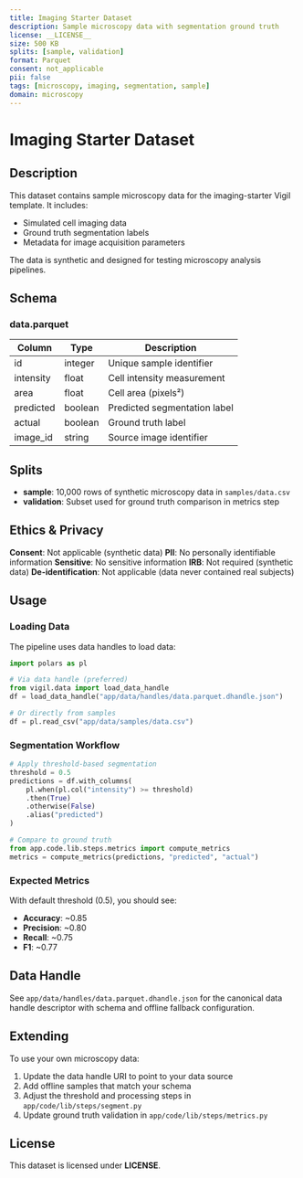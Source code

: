```yaml
---
title: Imaging Starter Dataset
description: Sample microscopy data with segmentation ground truth
license: __LICENSE__
size: 500 KB
splits: [sample, validation]
format: Parquet
consent: not_applicable
pii: false
tags: [microscopy, imaging, segmentation, sample]
domain: microscopy
---
```


# Imaging Starter Dataset

## Description

This dataset contains sample microscopy data for the imaging-starter Vigil template. It includes:

- Simulated cell imaging data
- Ground truth segmentation labels
- Metadata for image acquisition parameters

The data is synthetic and designed for testing microscopy analysis pipelines.

## Schema

### data.parquet

| Column | Type | Description |
|--------|------|-------------|
| id | integer | Unique sample identifier |
| intensity | float | Cell intensity measurement |
| area | float | Cell area (pixels²) |
| predicted | boolean | Predicted segmentation label |
| actual | boolean | Ground truth label |
| image_id | string | Source image identifier |

## Splits

- **sample**: 10,000 rows of synthetic microscopy data in `samples/data.csv`
- **validation**: Subset used for ground truth comparison in metrics step

## Ethics & Privacy

**Consent**: Not applicable (synthetic data)
**PII**: No personally identifiable information
**Sensitive**: No sensitive information
**IRB**: Not required (synthetic data)
**De-identification**: Not applicable (data never contained real subjects)

## Usage

### Loading Data

The pipeline uses data handles to load data:

```python
import polars as pl

# Via data handle (preferred)
from vigil.data import load_data_handle
df = load_data_handle("app/data/handles/data.parquet.dhandle.json")

# Or directly from samples
df = pl.read_csv("app/data/samples/data.csv")
```

### Segmentation Workflow

```python
# Apply threshold-based segmentation
threshold = 0.5
predictions = df.with_columns(
    pl.when(pl.col("intensity") >= threshold)
    .then(True)
    .otherwise(False)
    .alias("predicted")
)

# Compare to ground truth
from app.code.lib.steps.metrics import compute_metrics
metrics = compute_metrics(predictions, "predicted", "actual")
```

### Expected Metrics

With default threshold (0.5), you should see:

- **Accuracy**: ~0.85
- **Precision**: ~0.80
- **Recall**: ~0.75
- **F1**: ~0.77

## Data Handle

See `app/data/handles/data.parquet.dhandle.json` for the canonical data handle descriptor with schema and offline fallback configuration.

## Extending

To use your own microscopy data:

1. Update the data handle URI to point to your data source
2. Add offline samples that match your schema
3. Adjust the threshold and processing steps in `app/code/lib/steps/segment.py`
4. Update ground truth validation in `app/code/lib/steps/metrics.py`

## License

This dataset is licensed under __LICENSE__.
